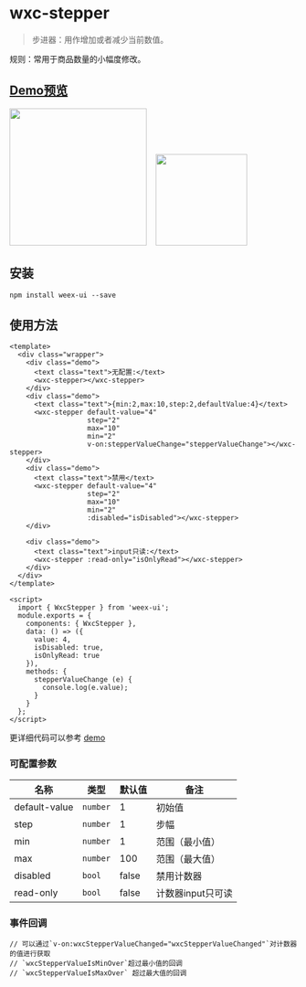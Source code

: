 # wxc-stepper 

> 步进器：用作增加或者减少当前数值。

规则：常用于商品数量的小幅度修改。


## [Demo预览](https://h5.m.taobao.com/trip/wxc-stepper/index.html?_wx_tpl=http%3A%2F%2Fh5.m.taobao.com%2Ftrip%2Fwxc-stepper%2Fdemo%2Findex.native-min.js)
<img src="https://gw.alipayobjects.com/zos/rmsportal/zSfnSJkqwDiMCikZnOmo.gif" width="240"/>&nbsp;&nbsp;&nbsp;&nbsp;<img src="http://gtms02.alicdn.com/tfs/TB1ZuPISpXXXXbtXVXXXXXXXXXX-200-200.png" width="160"/>

## 安装

```
npm install weex-ui --save
```

## 使用方法

```
<template>
  <div class="wrapper">
    <div class="demo">
      <text class="text">无配置:</text>
      <wxc-stepper></wxc-stepper>
    </div>
    <div class="demo">
      <text class="text">{min:2,max:10,step:2,defaultValue:4}</text>
      <wxc-stepper default-value="4"
                   step="2"
                   max="10"
                   min="2"
                   v-on:stepperValueChange="stepperValueChange"></wxc-stepper>
    </div>
    <div class="demo">
      <text class="text">禁用</text>
      <wxc-stepper default-value="4"
                   step="2"
                   max="10"
                   min="2"
                   :disabled="isDisabled"></wxc-stepper>
    </div>

    <div class="demo">
      <text class="text">input只读:</text>
      <wxc-stepper :read-only="isOnlyRead"></wxc-stepper>
    </div>
  </div>
</template>

<script>
  import { WxcStepper } from 'weex-ui';
  module.exports = {
    components: { WxcStepper },
    data: () => ({
      value: 4,
      isDisabled: true,
      isOnlyRead: true
    }),
    methods: {
      stepperValueChange (e) {
        console.log(e.value);
      }
    }
  };
</script>
```

更详细代码可以参考 [demo](https://github.com/alibaba/weex-ui/blob/master/example/stepper/index.vue)


### 可配置参数

| 名称      | 类型     | 默认值   | 备注  |
|-------------|------------|--------|-----|
| default-value | `number` | 1 | 初始值|
| step | `number` | 1 | 步幅  |
| min | `number` | 1 | 范围（最小值） |
| max | `number` | 100 | 范围（最大值） |
| disabled | `bool` | false | 禁用计数器 |
| read-only | `bool` | false | 计数器input只可读 |


### 事件回调

```
// 可以通过`v-on:wxcStepperValueChanged="wxcStepperValueChanged"`对计数器的值进行获取
// `wxcStepperValueIsMinOver`超过最小值的回调
// `wxcStepperValueIsMaxOver` 超过最大值的回调
```
